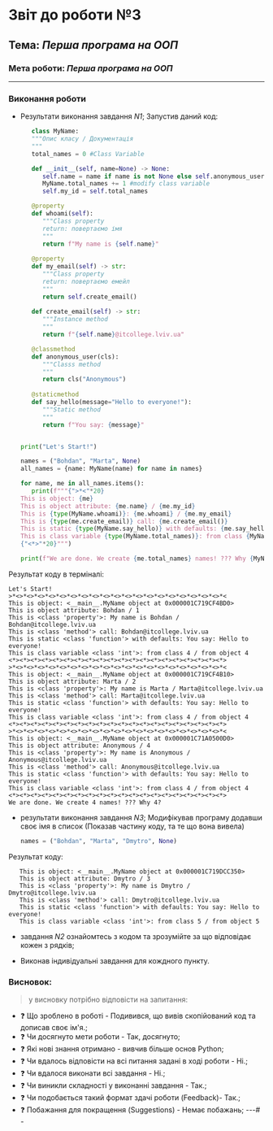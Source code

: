 # Звіт до роботи №3
## Тема: _Перша програма на ООП_
### Мета роботи: _Перша програма на ООП_
---
### Виконання роботи

- Результати виконання завдання *N1*;
Запустив даний код:
   ```python
      class MyName:
      """Опис класу / Документація
      """
      total_names = 0 #Class Variable

      def __init__(self, name=None) -> None:
         self.name = name if name is not None else self.anonymous_user().name #Class attributes / Instance variables
         MyName.total_names += 1 #modify class variable
         self.my_id = self.total_names

      @property
      def whoami(self): 
         """Class property
         return: повертаємо імя 
         """
         return f"My name is {self.name}"
      
      @property
      def my_email(self) -> str:
         """Class property
         return: повертаємо емейл
         """
         return self.create_email()
      
      def create_email(self) -> str:
         """Instance method
         """
         return f"{self.name}@itcollege.lviv.ua"

      @classmethod
      def anonymous_user(cls):
         """Classs method
         """
         return cls("Anonymous")
      
      @staticmethod
      def say_hello(message="Hello to everyone!"):
         """Static method
         """
         return f"You say: {message}"


   print("Let's Start!")

   names = ("Bohdan", "Marta", None)
   all_names = {name: MyName(name) for name in names}

   for name, me in all_names.items():
      print(f"""{">*<"*20}
   This is object: {me} 
   This is object attribute: {me.name} / {me.my_id}
   This is {type(MyName.whoami)}: {me.whoami} / {me.my_email}
   This is {type(me.create_email)} call: {me.create_email()}
   This is static {type(MyName.say_hello)} with defaults: {me.say_hello()} 
   This is class variable {type(MyName.total_names)}: from class {MyName.total_names} / from object {me.total_names}
   {"<*>"*20}""")

   print(f"We are done. We create {me.total_names} names! ??? Why {MyName.total_names}?")
   ```
Результат коду в терміналі:
   ```
   Let's Start!
   >*<>*<>*<>*<>*<>*<>*<>*<>*<>*<>*<>*<>*<>*<>*<>*<>*<>*<>*<>*<
   This is object: <__main__.MyName object at 0x000001C719CF4BD0> 
   This is object attribute: Bohdan / 1
   This is <class 'property'>: My name is Bohdan / Bohdan@itcollege.lviv.ua
   This is <class 'method'> call: Bohdan@itcollege.lviv.ua
   This is static <class 'function'> with defaults: You say: Hello to everyone! 
   This is class variable <class 'int'>: from class 4 / from object 4
   <*><*><*><*><*><*><*><*><*><*><*><*><*><*><*><*><*><*><*><*>
   >*<>*<>*<>*<>*<>*<>*<>*<>*<>*<>*<>*<>*<>*<>*<>*<>*<>*<>*<>*<
   This is object: <__main__.MyName object at 0x000001C719CF4B10> 
   This is object attribute: Marta / 2
   This is <class 'property'>: My name is Marta / Marta@itcollege.lviv.ua
   This is <class 'method'> call: Marta@itcollege.lviv.ua
   This is static <class 'function'> with defaults: You say: Hello to everyone! 
   This is class variable <class 'int'>: from class 4 / from object 4
   <*><*><*><*><*><*><*><*><*><*><*><*><*><*><*><*><*><*><*><*>
   >*<>*<>*<>*<>*<>*<>*<>*<>*<>*<>*<>*<>*<>*<>*<>*<>*<>*<>*<>*<
   This is object: <__main__.MyName object at 0x000001C71A0500D0> 
   This is object attribute: Anonymous / 4
   This is <class 'property'>: My name is Anonymous / Anonymous@itcollege.lviv.ua
   This is <class 'method'> call: Anonymous@itcollege.lviv.ua
   This is static <class 'function'> with defaults: You say: Hello to everyone! 
   This is class variable <class 'int'>: from class 4 / from object 4
   <*><*><*><*><*><*><*><*><*><*><*><*><*><*><*><*><*><*><*><*>
   We are done. We create 4 names! ??? Why 4?
   ```

- результати виконання завдання *N3*;
Модифікував програму додавши своє імя в список (Показав частину коду, та те що вона вивела)
   ```Python
   names = ("Bohdan", "Marta", "Dmytro", None)
   ```
Результат коду:
```
   This is object: <__main__.MyName object at 0x000001C719DCC350> 
   This is object attribute: Dmytro / 3
   This is <class 'property'>: My name is Dmytro / Dmytro@itcollege.lviv.ua
   This is <class 'method'> call: Dmytro@itcollege.lviv.ua
   This is static <class 'function'> with defaults: You say: Hello to everyone! 
   This is class variable <class 'int'>: from class 5 / from object 5
```

-  завдання *N2* ознайомтесь з кодом та зрозумійте за що відповідає кожен з рядків;

+ Виконав індивідуальні завдання для кождного пункту.
### Висновок: 
> у висновку потрібно відповісти на запитання:
- :question: Що зроблено в роботі - Подивився, що вивів скопійований код та дописав своє ім'я.;
- :question: Чи досягнуто мети роботи - Так, досягнуто;
- :question: Які нові знання отримано - вивчив більше основ Python;
- :question: Чи вдалось відповісти на всі питання задані в ході роботи - Ні.;
- :question: Чи вдалося виконати всі завдання - Ні.;
- :question: Чи виникли складності у виконанні завдання - Так.;
- :question: Чи подобається такий формат здачі роботи (Feedback)- Так.;
- :question: Побажання для покращення (Suggestions) - Немає побажань;
---# -
